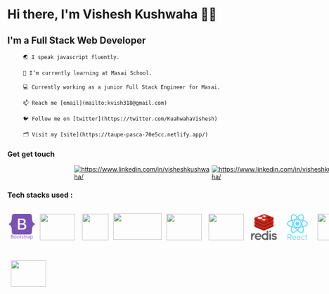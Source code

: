 # Hi there, I'm Vishesh Kushwaha 🤘🏽
## I'm a Full Stack Web Developer
         🌏 I speak javascript fluently.  
 
         🌱 I’m currently learning at Masai School. 

         💻 Currently working as a junior Full Stack Engineer for Masai. 

         📫 Reach me [email](mailto:kvish318@gmail.com)

         🐦 Follow me on [twitter](https://twitter.com/KuahwahaVishesh)

         🗂 Visit my [site](https://taupe-pasca-70e5cc.netlify.app/)
         
         
         
### Get get touch 

<div style="display: flex; margin-top: 25px; margin-bottom: 30px; width: 200px; margin: auto">
<a href="https://www.linkedin.com/in/visheshkushwaha/" target="blank"><img align="center" src="https://raw.githubusercontent.com/rahuldkjain/github-profile-readme-generator/master/src/images/icons/Social/linked-in-alt.svg" alt="https://www.linkedin.com/in/visheshkushwaha/" height="30" width="40" /></a>
<a href="https://twitter.com/KuahwahaVishesh" target="blank"><img align="center" src="https://www.freepnglogos.com/uploads/twitter-logo-png/twitter-bird-symbols-png-logo-0.png" alt="https://www.linkedin.com/in/visheshkushwaha/" height="40" width="50" /></a>
             
<!-- <a href="https://mail.google.com/mail/?view=cm&fs=1&tf=1&to=kvish318.com" target="blank"><img align="center" src="https://www.freepnglogos.com/uploads/twitter-logo-png/twitter-bird-symbols-png-logo-0.png" alt="https://www.linkedin.com/in/visheshkushwaha/" height="30" width="40" /></a> -->
 </div>       
 
 
 

### Tech stacks used :
<h></h>
<div style="display: flex; margin-top: 25px; margin-bottom: 30px;">
    <img style="height: 60px; width: 110px; margin: 3px; margin-top: 7px;" src="https://raw.githubusercontent.com/devicons/devicon/master/icons/bootstrap/bootstrap-plain-wordmark.svg">
  <img style="height: 60px; width: 80px; margin: 8px;" src="https://upload.wikimedia.org/wikipedia/commons/thumb/6/61/HTML5_logo_and_wordmark.svg/180px-HTML5_logo_and_wordmark.svg.png">
   <img style="height: 60px; width: 60px; margin: 8px;" src="https://upload.wikimedia.org/wikipedia/commons/thumb/d/d5/CSS3_logo_and_wordmark.svg/544px-CSS3_logo_and_wordmark.svg.png?20160530175649">
    <img style="height: 60px; width: 110px; margin: 3px; margin-top: 7px;" src="https://1000logos.net/wp-content/uploads/2020/09/JavaScript-Logo-768x480.png">
    <img style="height: 60px; width: 80px; margin: 8px;" src="https://nodejs.org/static/images/logos/nodejs-new-pantone-black.svg">
    <img style="height: 60px; width: 80px; margin: 8px;" src="https://www.bairesdev.com/wp-content/uploads//2021/07/Expressjs.svg">
    <img style="height: 60px; width: 80px; margin: 8px;" src="https://raw.githubusercontent.com/devicons/devicon/master/icons/redis/redis-original-wordmark.svg">   
    <img style="height: 60px; width: 80px; margin: 8px;" src="https://raw.githubusercontent.com/devicons/devicon/master/icons/react/react-original-wordmark.svg"> 
    <img style="height: 60px; width: 80px; margin: 8px;" src="https://www.vectorlogo.zone/logos/getpostman/getpostman-icon.svg"> 
     <img style="height: 60px; width: 80px; margin: 8px;" src="https://raw.githubusercontent.com/devicons/devicon/master/icons/mongodb/mongodb-original-wordmark.svg">
        <img style="height: 60px; width: 80px; margin: 8px;" src="https://www.vectorlogo.zone/logos/git-scm/git-scm-icon.svg">
<!--           <img style="height: 60px; width: 80px; margin: 8px;" src="">
         <img style="height: 60px; width: 80px; margin: 8px;" src="">
          <img style="height: 60px; width: 80px; margin: 8px;" src=""> -->
</div>
<div>
       <img style="height: 60px; width: 80px; margin: 8px;" src="https://www.linkpicture.com/view.php?img=LPic626105adc6318349707542">    
</div>



 


